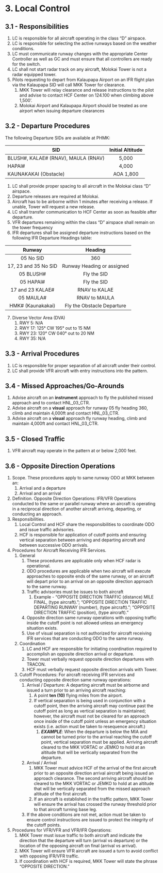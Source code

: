 # 3. Local Control

## 3.1 - Responsibilities

1. LC is responsible for all aircraft operating in the class “D” airspace.
2. LC is responsible for selecting the active runways based on the weather conditions.
3. LC must communicate runway changes with the appropriate Center Controller as well as GC and must ensure that all controllers are ready for the switch.
4. LC shall not start radar track on any aircraft, Molokai Tower is not a radar equipped tower.
5. Pilots requesting to depart from Kalaupapa Airport on an IFR flight plan via the Kalaupapa SID will call MKK Tower for clearance.
   1. MKK Tower will relay clearance and release instructions to the pilot and advise to contact HCF Center on 124.100 when climbing above 1,500’.
   2. Molokai Airport and Kalaupapa Airport should be treated as one airport when issuing departure clearances

## 3.2 - Departure Procedures

The following Departure SIDs are available at PHMK:

| SID | Initial Altitude |
|---|:---:|
| BLUSH#, KALAE# (RNAV), MAULA (RNAV) | 5,000 |
| HAPAI# | 4,000 |
| KAUNAKAKAI (Obstacle) | AOA 1,800 |

1. LC shall provide proper spacing to all aircraft in the Molokai class “D” airspace.
2. Departure releases are required at Molokai.
3. Aircraft has to be airborne within 1 minutes after receiving a release. If unable, Tower will request a new release.
4. LC shall transfer communication to HCF Center as soon as feasible after departure.
5. VFR departures remaining within the class “D” airspace shall remain on the tower frequency
6. IFR departures shall be assigned departure instructions based on the following IFR Departure Headings table:

| Runway | Heading |
|:---:|:---:|
| 05 No SID | 360 |
| 17, 23 and 35 No SID | Runway Heading or assigned |
| 05 BLUSH# | Fly the SID |
| 05 HAPAI# | Fly the SID |
| 17 and 23 KALAE# | RNAV to KALAE |
| 05 MAULA# | RNAV to MAULA |
| HMK# (Kaunakakai) | Fly the Obstacle Departure |

7. Diverse Vector Area (DVA)
   1. RWY 5: N/A
   2. RWY 17: 125° CW 195° out to 15 NM
   3. RWY 23: 120° CW 040° out to 20 NM
   4. RWY 35: N/A

## 3.3 - Arrival Procedures

1. LC is responsible for proper separation of all aircraft under their control.
2. LC shall provide VFR aircraft with entry instructions into the pattern.

## 3.4 - Missed Approaches/Go-Arounds

1. Advise aircraft on an **instrument** approach to fly the published missed approach and to contact HNL_03_CTR.
2. Advise aircraft on a **visual** approach for runway 05 fly heading 360, climb and maintain 4,000ft and contact HNL_03_CTR.
3. Advise aircraft on a **visual** approach fly runway heading, climb and maintain 4,000ft and contact HNL_03_CTR.

## 3.5 - Closed Traffic

1. VFR aircraft may operate in the pattern at or below 2,000 feet.

## 3.6 - Opposite Direction Operations

1. Scope. These procedures apply to same runway ODO at MKK between an:
   1. Arrival and a departure
   2. Arrival and an arrival
2. Definition. Opposite Direction Operations: IFR/VFR Operations conducted to the same or parallel runway where an aircraft is operating in a reciprocal direction of another aircraft arriving, departing, or conducting an approach.
3. Responsibilities.
   1. Local Control and HCF share the responsibilities to coordinate ODO and issue traffic advisories.
   2. HCF is responsible for application of cutoff points and ensuring vertical separation between arriving and departing aircraft and between successive ODO arrivals.
4. Procedures for Aircraft Receiving IFR Services.
   1. General
      1. These procedures are applicable only when HCF radar is operational.
      2. ODO procedures are applicable when two aircraft will execute approaches to opposite ends of the same runway, or an aircraft will depart prior to an arrival on an opposite direction approach to the same runway.
      3. Traffic advisories must be issues to both aircraft
         1. Example - “OPPOSITE DIRECTION TRAFFIC (distance) MILE FINAL, (type aircraft).”; “OPPOSITE DIRECTION TRAFFIC DEPARTING RUNWAY (number), (type aircraft).”; “OPPOSITE DIRECTION TRAFFIC (position), (type aircraft).”
      4. Opposite direction same runway operations with opposing traffic inside the cutoff point is not allowed unless an emergency situation exists.
      5. Use of visual separation is not authorized for aircraft receiving IFR services that are conducting ODO to the same runway.
   2. Coordination
      1. LC and HCF are responsible for initiating coordination required to accomplish an opposite direction arrival or departure.
      2. Tower must verbally request opposite direction departures with TRACON.
      3. HCF must verbally request opposite direction arrivals with Tower.
   3. Cutoff Procedures: For aircraft receiving IFR services and conducting opposite direction same runway operations:
      1. Arrival / Departure: A departing aircraft must be airborne and issued a turn prior to an arriving aircraft reaching:
         1. A point **ten (10)** flying miles from the airport.
         2. If vertical separation is being used in conjunction with a cutoff point, then the arriving aircraft may continue past the cutoff point as long as vertical separation is maintained; however, the aircraft must not be cleared for an approach once inside of the cutoff point unless an emergency situation exists (i.e. action must be taken to resequence aircraft.)
            1. ***EXAMPLE***: When the departure is below the MIA and cannot be turned prior to the arrival reaching the cutoff point, vertical separation must be applied. Arriving aircraft cleared to the MKK VORTAC or JEMKO to hold at an altitude that will be vertically separated from the departure.
      2. Arrival / Arrival
         1. MKK Tower must advice HCF of the arrival of the first aircraft prior to an opposite direction arrival aircraft being issued an approach clearance. The second arriving aircraft should be cleared to the MKK VORTAC or JEMKO to hold at an altitude that will be vertically separated from the missed approach altitude of the first aircraft.
         2. If an aircraft is established in the traffic pattern, MKK Tower will ensure the arrival has crossed the runway threshold prior to that aircraft turning base leg.
      3. If the above conditions are not met, action must be taken to ensure control instructions are issued to protect the integrity of the cutoff points.
5. Procedures for VFR/VFR and VFR/IFR Operations:
   1. MKK Tower must issue traffic to both aircraft and indicate the direction that the departure will turn (arrival vs departure) or the location of the opposing aircraft on final (arrival vs arrival).
   2. MKK Tower will ensure VFR aircraft are issued a turn to avoid conflict with opposing IFR/VFR traffic.
   3. If coordination with HCF is required, MKK Tower will state the phrase “OPPOSITE DIRECTION.”
